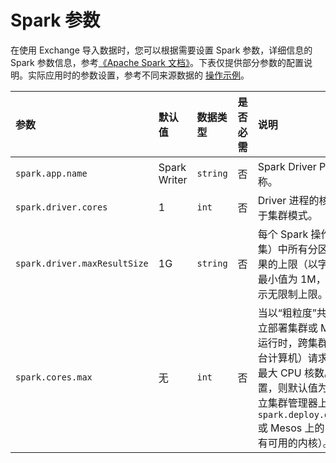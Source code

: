 # Spark 参数

在使用 Exchange 导入数据时，您可以根据需要设置 Spark 参数，详细信息的 Spark 参数信息，参考[《Apache Spark 文档》](https://spark.apache.org/docs/latest/configuration.html#application-properties "点击前往 Apache Spark 文档")。下表仅提供部分参数的配置说明。实际应用时的参数设置，参考不同来源数据的 [操作示例](../use-exchange/ex-ug-import-from-neo4j.md)。

| 参数 | 默认值 | 数据类型 | 是否必需 | 说明 |
| :--- | :--- | :--- | :--- | :--- |
| `spark.app.name` | Spark Writer | `string` | 否 | Spark Driver Program 名称。 |
| `spark.driver.cores` | 1 | `int` | 否 | Driver 进程的核数，仅适用于集群模式。 |
| `spark.driver.maxResultSize` | 1G | `string` | 否 | 每个 Spark 操作（例如收集）中所有分区的序列化结果的上限（以字节为单位）。最小值为 1M，设为 0 则表示无限制上限。 |
| `spark.cores.max` | 无 | `int` | 否 | 当以“粗粒度”共享模式在独立部署集群或 Mesos 集群上运行时，跨集群（而非从每台计算机）请求应用程序的最大 CPU 核数。如果未设置，则默认值为 Spark 的独立集群管理器上的 `spark.deploy.defaultCores` 或 Mesos 上的 infinite（所有可用的内核）。 |
